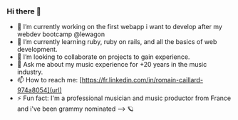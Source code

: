 ### Hi there 👋

- 🔭 I’m currently working on the first webapp i want to develop after my webdev bootcamp @lewagon
- 🌱 I’m currently learning ruby, ruby on rails, and all the basics of web development.
- 👯 I’m looking to collaborate on projects to gain experience.
- 💬 Ask me about my music experience for +20 years in the music industry.
- 📫 How to reach me: [https://fr.linkedin.com/in/romain-caillard-974a8054](url)
- ⚡ Fun fact: I'm a professional musician and music productor from France and i've been grammy nominated
--> 🪐
